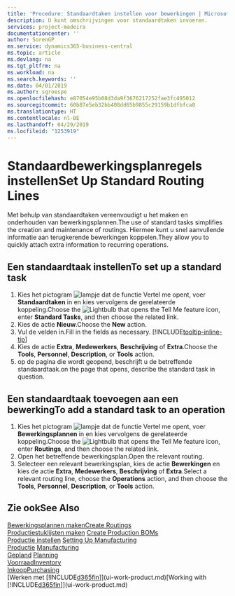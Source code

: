 ```yaml
---
title: 'Procedure: Standaardtaken instellen voor bewerkingen | Microsoft Docs'
description: U kunt omschrijvingen voor standaardtaken invoeren.
services: project-madeira
documentationcenter: ''
author: SorenGP
ms.service: dynamics365-business-central
ms.topic: article
ms.devlang: na
ms.tgt_pltfrm: na
ms.workload: na
ms.search.keywords: ''
ms.date: 04/01/2019
ms.author: sgroespe
ms.openlocfilehash: e87054e95b08d3da9f3676217252fae3fc495012
ms.sourcegitcommit: 60b87e5eb32bb408dd65b9855c29159b1dfbfca8
ms.translationtype: HT
ms.contentlocale: nl-BE
ms.lasthandoff: 04/29/2019
ms.locfileid: "1253919"
---
```

# <a name="set-up-standard-routing-lines"></a><span data-ttu-id="e9c95-103">Standaardbewerkingsplanregels instellen</span><span class="sxs-lookup"><span data-stu-id="e9c95-103">Set Up Standard Routing Lines</span></span>
<span data-ttu-id="e9c95-104">Met behulp van standaardtaken vereenvoudigt u het maken en onderhouden van bewerkingsplannen.</span><span class="sxs-lookup"><span data-stu-id="e9c95-104">The use of standard tasks simplifies the creation and maintenance of routings.</span></span> <span data-ttu-id="e9c95-105">Hiermee kunt u snel aanvullende informatie aan terugkerende bewerkingen koppelen.</span><span class="sxs-lookup"><span data-stu-id="e9c95-105">They allow you to quickly attach extra information to recurring operations.</span></span>

## <a name="to-set-up-a-standard-task"></a><span data-ttu-id="e9c95-106">Een standaardtaak instellen</span><span class="sxs-lookup"><span data-stu-id="e9c95-106">To set up a standard task</span></span>
1. <span data-ttu-id="e9c95-107">Kies het pictogram ![lampje dat de functie Vertel me opent](media/ui-search/search_small.png "Vertel me wat u wilt doen"), voer **Standaardtaken** in en kies vervolgens de gerelateerde koppeling.</span><span class="sxs-lookup"><span data-stu-id="e9c95-107">Choose the ![Lightbulb that opens the Tell Me feature](media/ui-search/search_small.png "Tell me what you want to do") icon, enter **Standard Tasks**, and then choose the related link.</span></span>
2. <span data-ttu-id="e9c95-108">Kies de actie **Nieuw**.</span><span class="sxs-lookup"><span data-stu-id="e9c95-108">Choose the **New** action.</span></span>
3. <span data-ttu-id="e9c95-109">Vul de velden in.</span><span class="sxs-lookup"><span data-stu-id="e9c95-109">Fill in the fields as necessary.</span></span> [!INCLUDE[tooltip-inline-tip](includes/tooltip-inline-tip_md.md)]
4. <span data-ttu-id="e9c95-110">Kies de actie **Extra**, **Medewerkers**, **Beschrijving** of **Extra**.</span><span class="sxs-lookup"><span data-stu-id="e9c95-110">Choose the **Tools**, **Personnel**, **Description**, or **Tools** action.</span></span>
5. <span data-ttu-id="e9c95-111">op de pagina die wordt geopend, beschrijft u de betreffende standaardtaak.</span><span class="sxs-lookup"><span data-stu-id="e9c95-111">on the page that opens, describe the standard task in question.</span></span>

## <a name="to-add-a-standard-task-to-an-operation"></a><span data-ttu-id="e9c95-112">Een standaardtaak toevoegen aan een bewerking</span><span class="sxs-lookup"><span data-stu-id="e9c95-112">To add a standard task to an operation</span></span>
1. <span data-ttu-id="e9c95-113">Kies het pictogram ![lampje dat de functie Vertel me opent](media/ui-search/search_small.png "Vertel me wat u wilt doen"), voer **Bewerkingsplannen** in en kies vervolgens de gerelateerde koppeling.</span><span class="sxs-lookup"><span data-stu-id="e9c95-113">Choose the ![Lightbulb that opens the Tell Me feature](media/ui-search/search_small.png "Tell me what you want to do") icon, enter **Routings**, and then choose the related link.</span></span>
2. <span data-ttu-id="e9c95-114">Open het betreffende bewerkingsplan.</span><span class="sxs-lookup"><span data-stu-id="e9c95-114">Open the relevant routing.</span></span>
3. <span data-ttu-id="e9c95-115">Selecteer een relevant bewerkingsplan, kies de actie **Bewerkingen** en kies de actie **Extra**, **Medewerkers**, **Beschrijving** of **Extra**.</span><span class="sxs-lookup"><span data-stu-id="e9c95-115">Select a relevant routing line, choose the **Operations** action, and then choose the **Tools**, **Personnel**, **Description**, or **Tools** action.</span></span>

## <a name="see-also"></a><span data-ttu-id="e9c95-116">Zie ook</span><span class="sxs-lookup"><span data-stu-id="e9c95-116">See Also</span></span>  
[<span data-ttu-id="e9c95-117">Bewerkingsplannen maken</span><span class="sxs-lookup"><span data-stu-id="e9c95-117">Create Routings</span></span>](production-how-to-create-routings.md)  
<span data-ttu-id="e9c95-118">[Productiestuklijsten maken](production-how-to-create-production-boms.md)   </span><span class="sxs-lookup"><span data-stu-id="e9c95-118">[Create Production BOMs](production-how-to-create-production-boms.md)   </span></span>  
<span data-ttu-id="e9c95-119">[Productie instellen](production-configure-production-processes.md) </span><span class="sxs-lookup"><span data-stu-id="e9c95-119">[Setting Up Manufacturing](production-configure-production-processes.md) </span></span>  
<span data-ttu-id="e9c95-120">[Productie](production-manage-manufacturing.md)  </span><span class="sxs-lookup"><span data-stu-id="e9c95-120">[Manufacturing](production-manage-manufacturing.md)  </span></span>  
<span data-ttu-id="e9c95-121">[Gepland](production-planning.md) </span><span class="sxs-lookup"><span data-stu-id="e9c95-121">[Planning](production-planning.md) </span></span>  
[<span data-ttu-id="e9c95-122">Voorraad</span><span class="sxs-lookup"><span data-stu-id="e9c95-122">Inventory</span></span>](inventory-manage-inventory.md)  
[<span data-ttu-id="e9c95-123">Inkoop</span><span class="sxs-lookup"><span data-stu-id="e9c95-123">Purchasing</span></span>](purchasing-manage-purchasing.md)  
<span data-ttu-id="e9c95-124">[Werken met [!INCLUDE[d365fin](includes/d365fin_md.md)]](ui-work-product.md)</span><span class="sxs-lookup"><span data-stu-id="e9c95-124">[Working with [!INCLUDE[d365fin](includes/d365fin_md.md)]](ui-work-product.md)</span></span>  

